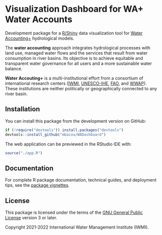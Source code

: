 # Visualization Dashboard for WA+ Water Accounts

Development package for a [R/Shiny](https://shiny.rstudio.com/) data visualization tool
for [Water Accounting+](https://www.wateraccounting.org/) hydrological models.

The **water accounting** approach integrates hydrological processes with land use,
managed water flows and the services that result from water consumption in river
basins. Its objective is to achieve equitable and transparent water governance for all
users and a more sustainable water balance.

**Water Accouting+** is a multi-institutional effort from a consortium of
international research centers ([IWMI](https://www.iwmi.cgiar.org/),
[UNESCO-IHE](https://www.un-ihe.org/),
[FAO](https://www.fao.org/land-water/water/en/), and
[WWAP](https://en.unesco.org/wwap)). These institutions are neither politically or
geographically connected to any river basin.

## Installation

You can install this package from the development version on GitHub:

```r
if (!require("devtools")) install.packages("devtools")
devtools::install_github("mbacou/WADashboard")
```

The web application can be previewed in the RStudio IDE with:

```r
source("./app.R")
```

## Documentation

For complete R package documentation, technical guides, and deployment tips, see the [package vignettes](https://mbacou.github.io/WADashboard/articles/).


## License

This package is licensed under the terms of the [GNU General Public
License](https://www.gnu.org/licenses/gpl-3.0.html) version 3 or later.

Copyright 2021-2022 International Water Management Institute (IWMI).
